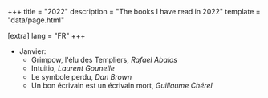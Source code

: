 +++
title = "2022"
description = "The books I have read in 2022"
template = "data/page.html"

[extra]
lang = "FR"
+++

* Janvier:
    * Grimpow, l'élu des Templiers, *Rafael Abalos*
    * Intuitio, *Laurent Gounelle*
    * Le symbole perdu, *Dan Brown*
    * Un bon écrivain est un écrivain mort, *Guillaume Chérel*

